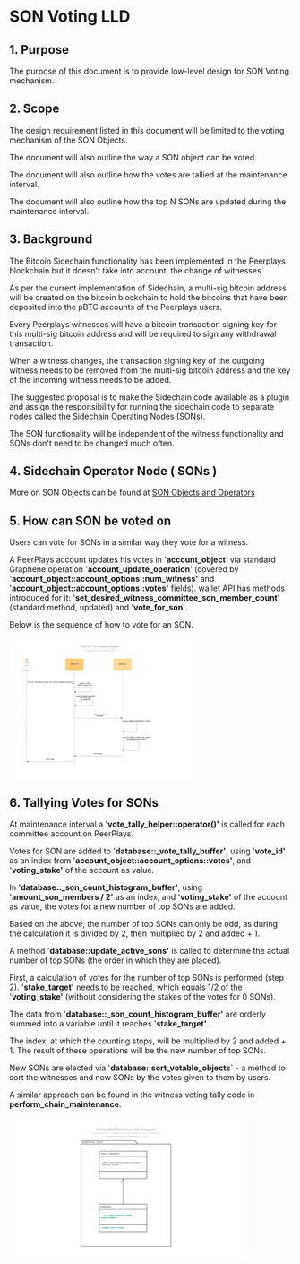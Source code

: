 # SON Voting LLD

## 1. Purpose

The purpose of this document is to provide low-level design for SON Voting mechanism.

## 2. Scope

The design requirement listed in this document will be limited to the voting mechanism of the SON Objects.

The document will also outline the way a SON object can be voted.

The document will also outline how the votes are tallied at the maintenance interval.

The document will also outline how the top N SONs are updated during the maintenance interval.

## 3. Background

The Bitcoin Sidechain functionality has been implemented in the Peerplays blockchain but it doesn't take into account, the change of witnesses.

As per the current implementation of Sidechain, a multi-sig bitcoin address will be created on the bitcoin blockchain to hold the bitcoins that have been deposited into the pBTC accounts of the Peerplays users.

Every Peerplays witnesses will have a bitcoin transaction signing key for this multi-sig bitcoin address and will be required to sign any withdrawal transaction.

When a witness changes, the transaction signing key of the outgoing witness needs to be removed from the multi-sig bitcoin address and the key of the incoming witness needs to be added.

The suggested proposal is to make the Sidechain code available as a plugin and assign the responsibility for running the sidechain code to separate nodes called the Sidechain Operating Nodes \(SONs\). 

The SON functionality will be independent of the witness functionality and SONs don't need to be changed much often.

## 4. Sidechain Operator Node \( SONs \)

More on SON Objects can be found at [SON Objects and Operators](file:///C:/wiki/spaces/PIX/pages/333971489/SON+Objects+and+Operators)

## 5. How can SON be voted on 

Users can vote for SONs in a similar way they vote for a witness.

 A PeerPlays account updates his votes in '**account\_object**' via standard Graphene operation '**account\_update\_operation**' \(covered by '**account\_object::account\_options::num\_witness'** and '**account\_object::account\_options::votes'** fields\). wallet API has methods introduced for it: '**set\_desired\_witness\_committee\_son\_member\_count'** \(standard method, updated\) and '**vote\_for\_son'**.

Below is the sequence of how to vote for an SON.

![C:\d8259df9b2fced0e6a79c1e3bf25a1b0](../../.gitbook/assets/0%20%286%29.png)

## 6. Tallying Votes for SONs

At maintenance interval a '**vote\_tally\_helper::operator\(\)'** is called for each committee account on PeerPlays.

Votes for SON are added to '**database::\_vote\_tally\_buffer'**, using '**vote\_id'** as an index from '**account\_object::account\_options::votes'**, and '**voting\_stake'** of the account as value.

In '**database::\_son\_count\_histogram\_buffer'**, using '**amount\_son\_members / 2'** as an index, and '**voting\_stake'** of the account as value, the votes for a new number of top SONs are added.

Based on the above, the number of top SONs can only be odd, as during the calculation it is divided by 2, then multiplied by 2 and added + 1.

A method '**database::update\_active\_sons'** is called to determine the actual number of top SONs \(the order in which they are placed\).

First, a calculation of votes for the number of top SONs is performed \(step 2\). '**stake\_target'** needs to be reached, which equals 1/2 of the '**voting\_stake'** \(without considering the stakes of the votes for 0 SONs\).

The data from '**database::\_son\_count\_histogram\_buffer'** are orderly summed into a variable until it reaches '**stake\_target'**.

The index, at which the counting stops, will be multiplied by 2 and added + 1. The result of these operations will be the new number of top SONs.

New SONs are elected via '**database::sort\_votable\_objects\`** - a method to sort the witnesses and now SONs by the votes given to them by users.

A similar approach can be found in the witness voting tally code in **perform\_chain\_maintenance**.

![C:\c647f646dd7e4bc89d57cff3823d1656](../../.gitbook/assets/1.png)

